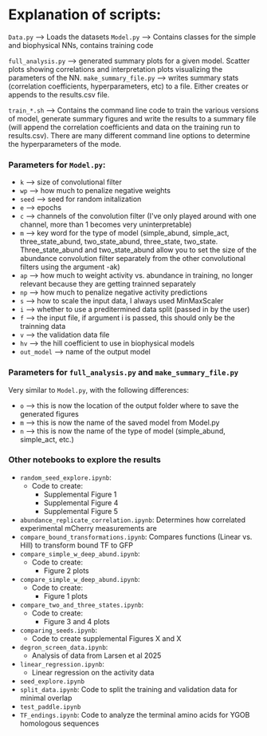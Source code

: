 
# Explanation of scripts: 

`Data.py` --> Loads the datasets
`Model.py` --> Contains classes for the simple and biophysical NNs, contains training code

`full_analysis.py` --> generated summary plots for a given model. Scatter plots showing correlations and interpretation plots visualizing the parameters of the NN. 
`make_summary_file.py` --> writes summary stats (correlation coefficients, hyperparameters, etc) to a file. Either creates or appends to the results.csv file. 

`train_*.sh` --> Contains the command line code to train the various versions of model, generate summary figures and write the results to a summary file (will append the correlation coefficients and data on the training run to results.csv). There are many different command line options to determine the hyperparameters of the mode. 

### Parameters for `Model.py`: 
- `k` --> size of convolutional filter
- `wp` --> how much to penalize negative weights
- `seed` --> seed for random initalization
- `e` --> epochs
- `c` --> channels of the convolution filter (I've only played around with one channel, more than 1 becomes very uninterpretable)
- `m` --> key word for the type of model (simple_abund, simple_act, three_state_abund, two_state_abund, three_state, two_state. Three_state_abund and two_state_abund allow you to set the size of the abundance convolution filter separately from the other convolutional filters using the argument -ak) 
- `ap` --> how much to weight activity vs. abundance in training, no longer relevant because they are getting trainned separately
- `np` --> how much to penalize negative activity predictions
- `s` --> how to scale the input data, I always used MinMaxScaler
- `i` --> whether to use a preditermined data split (passed in by the user)
- `f` --> the input file, if argument i is passed, this should only be the trainning data
- `v` --> the validation data file
- `hv` --> the hill coefficient to use in biophysical models
- `out_model` --> name of the output model

### Parameters for `full_analysis.py` and `make_summary_file.py`
Very similar to `Model.py`, with the following differences: 
- `o` --> this is now the location of the output folder where to save the generated figures
- `m` --> this is now the name of the saved model from Model.py
- `n` --> this is now the name of the type of model (simple_abund, simple_act, etc.)


### Other notebooks to explore the results
- `random_seed_explore.ipynb`:
	- Code to create:
		- Supplemental Figure 1
		- Supplemental Figure 4
		- Supplemental Figure 5
- `abundance_replicate_correlation.ipynb`: Determines how correlated experimental mCherry measurements are
- `compare_bound_transformations.ipynb`: Compares functions (Linear vs. Hill) to transform bound TF to GFP
- `compare_simple_w_deep_abund.ipynb`:
  	- Code to create:
  		- Figure 2 plots
- `compare_simple_w_deep_abund.ipynb`:
	- Code to create:
 		- Figure 1 plots
- `compare_two_and_three_states.ipynb`:
	- Code to create:
 		- Figure 3 and 4 plots
- `comparing_seeds.ipynb`:
	- Code to create supplemental Figures X and X
- `degron_screen_data.ipynb`:
 	- Analysis of data from Larsen et al 2025
- `linear_regression.ipynb`:
  	- Linear regression on the activity data
-  `seed_explore.ipynb`
-  `split_data.ipynb`: Code to split the training and validation data for minimal overlap
-  `test_paddle.ipynb`
-  `TF_endings.ipynb`: Code to analyze the terminal amino acids for YGOB homologous sequences
 

